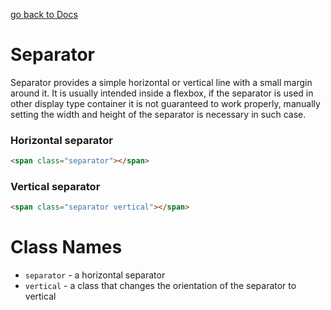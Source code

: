 [go back to Docs](../README.md)

# Separator

Separator provides a simple horizontal or vertical line with a small margin around it. It is usually intended inside a flexbox, if the separator is used in other display type container it is not guaranteed to work properly, manually setting the width and height of the separator is necessary in such case.

### Horizontal separator

```html
<span class="separator"></span>
```

### Vertical separator

```html
<span class="separator vertical"></span>
```

# Class Names

- `separator` - a horizontal separator
- `vertical` - a class that changes the orientation of the separator to vertical
